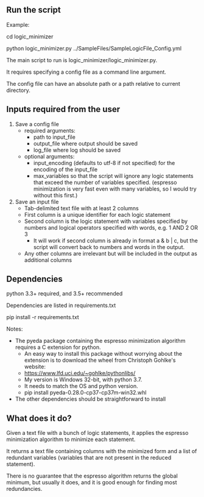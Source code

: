 ## Run the script ##
Example:

cd logic_minimizer

python logic_minimizer.py ../SampleFiles/SampleLogicFile_Config.yml

The main script to run is logic_minimizer/logic_minimizer.py.

It requires specifying a config file as a command line argument.

The config file can have an absolute path or a path relative to current directory.

## Inputs required from the user ##
1. Save a config file
    * required arguments:
        * path to input_file
		* output_file where output should be saved
		* log_file where log should be saved
    * optional arguments: 
	    * input_encoding (defaults to utf-8 if not specified) for the encoding of the input_file
		* max_variables so that the script will ignore any logic statements that exceed the number of variables specified. (espresso minimization is very fast even with many variables, so I would try without this first.)
2. Save an input file
    * Tab-delimited text file with at least 2 columns
	* First column is a unique identifier for each logic statement
	* Second column is the logic statement with variables specified by numbers and logical operators specified with words, e.g. 1 AND 2 OR 3
	    * It will work if second column is already in format a & b | c, but the script will convert back to numbers and words in the output.
	* Any other columns are irrelevant but will be included in the output as additional columns
	
	
## Dependencies ##

python 3.3+ required, and 3.5+ recommended

Dependencies are listed in requirements.txt

pip install -r requirements.txt

Notes:
* The pyeda package containing the espresso minimization algorithm requires a C extension for python.
    * An easy way to install this package without worrying about the extension is to download the wheel from Christoph Gohlke's website:
    * https://www.lfd.uci.edu/~gohlke/pythonlibs/
    * My version is Windows 32-bit, with python 3.7.
    * It needs to match the OS and python version.
	* pip install pyeda-0.28.0-cp37-cp37m-win32.whl
* The other dependencies should be straightforward to install

## What does it do? ##
Given a text file with a bunch of logic statements, it applies the espresso minimization algorithm to minimize each statement.

It returns a text file containing columns with the minimized form and a list of redundant variables (variables that are not present in the reduced statement).

There is no guarantee that the espresso algorithm returns the global minimum, but usually it does, and it is good enough for finding most redundancies.